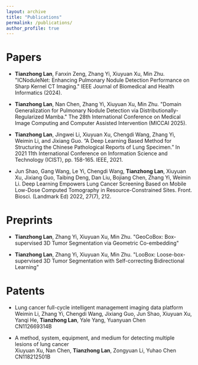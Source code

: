 ```yaml
---
layout: archive
title: "Publications"
permalink: /publications/
author_profile: true
---
```


# Papers
- **Tianzhong Lan**, Fanxin Zeng, Zhang Yi, Xiuyuan Xu, Min Zhu. "ICNoduleNet: Enhancing Pulmonary Nodule Detection Performance on Sharp Kernel CT Imaging." IEEE Journal of Biomedical and Health Informatics (2024).
- **Tianzhong Lan**, Nan Chen, Zhang Yi, Xiuyuan Xu, Min Zhu. "Domain Generalization for Pulmonary Nodule Detection via Distributionally-Regularized Mamba." The 28th International Conference on Medical Image Computing and Computer Assisted Intervention (MICCAI 2025).
- **Tianzhong Lan**, Jingwei Li, Xiuyuan Xu, Chengdi Wang, Zhang Yi, Weimin Li, and
Jixiang Guo. ”A Deep Learning Based Method for Structuring the Chinese Pathological Reports
of Lung Specimen.” In 2021 11th International Conference on Information Science and
Technology (ICIST), pp. 158-165. IEEE, 2021.  

- Jun Shao, Gang Wang, Le Yi, Chengdi Wang, **Tianzhong Lan**, Xiuyuan Xu, Jixiang Guo, Taibing Deng, Dan Liu, Bojiang Chen, Zhang Yi, Weimin Li. Deep Learning Empowers Lung Cancer Screening Based on Mobile Low-Dose Computed Tomography in Resource-Constrained Sites. Front. Biosci. (Landmark Ed) 2022, 27(7), 212.  

# Preprints
- **Tianzhong Lan**, Zhang Yi, Xiuyuan Xu, Min Zhu. "GeoCoBox: Box-supervised 3D Tumor Segmentation via Geometric Co-embedding"
<!-- 2025 IEEE International Conference on Bioinformatics and Biomedicine (ACM MM 2025) *(Under Review)* -->
- **Tianzhong Lan**, Zhang Yi, Xiuyuan Xu, Min Zhu. "LooBox: Loose-box-supervised 3D Tumor Segmentation with Self-correcting Bidirectional Learning"
<!-- 2025 IEEE International Conference on Bioinformatics and Biomedicine (ACM MM 2025) *(Under Review)* -->

# Patents

- Lung cancer full-cycle intelligent management imaging data platform  
Weimin Li, Zhang Yi, Chengdi Wang, Jixiang Guo, Jun Shao, Xiuyuan Xu, Yanqi He, **Tianzhong Lan**, Yale Yang, Yuanyuan Chen  
CN112669314B

- A method, system, equipment, and medium for detecting multiple lesions of lung cancer  
Xiuyuan Xu, Nan Chen, **Tianzhong Lan**, Zongyuan Li, Yuhao Chen
CN118212501B

